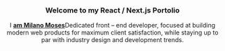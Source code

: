 
  </div>

  <h3 align="center">Welcome to my React / Next.js Portolio</h3>

   <div align="center">
     I <a href="https://www.youtube.com/" target="_blank"><b> am Milano Moses</b></a>Dedicated front – end developer, focused at building modern web products for maximum client satisfaction, while staying up to par with industry design and development trends. 
    </div>
</div>